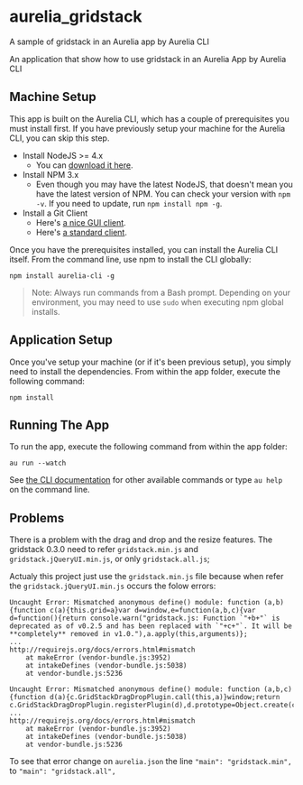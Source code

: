 # aurelia_gridstack
A sample of gridstack in an Aurelia app by Aurelia CLI

An application that show how to use gridstack in an Aurelia App by Aurelia CLI

## Machine Setup

This app is built on the Aurelia CLI, which has a couple of prerequisites you must install first. If you have previously setup your machine for the Aurelia CLI, you can skip this step.

* Install NodeJS >= 4.x
    * You can [download it here](https://nodejs.org/en/).
* Install NPM 3.x
    * Even though you may have the latest NodeJS, that doesn't mean you have the latest version of NPM. You can check your version with `npm -v`. If you need to update, run `npm install npm -g`.
* Install a Git Client
    * Here's [a nice GUI client](https://desktop.github.com).
    * Here's [a standard client](https://git-scm.com).

Once you have the prerequisites installed, you can install the Aurelia CLI itself. From the command line, use npm to install the CLI globally:

```
npm install aurelia-cli -g
```

> Note: Always run commands from a Bash prompt. Depending on your environment, you may need to use `sudo` when executing npm global installs.

## Application Setup

Once you've setup your machine (or if it's been previous setup), you simply need to install the dependencies. From within the app folder, execute the following command:

```
npm install
```

## Running The App

To run the app, execute the following command from within the app folder:

```
au run --watch
```
See [the CLI documentation](https://github.com/aurelia/cli) for other available commands or type `au help` on the command line.

## Problems

There is a problem with the drag and drop and the resize features.
The gridstack 0.3.0 need to refer `gridstack.min.js` and `gridstack.jQueryUI.min.js`, or only `gridstack.all.js`;

Actualy this project just use the `gridstack.min.js` file because when refer the `gridstack.jQueryUI.min.js` occurs the folow errors:

```
Uncaught Error: Mismatched anonymous define() module: function (a,b){function c(a){this.grid=a}var d=window,e=function(a,b,c){var d=function(){return console.warn("gridstack.js: Function `"+b+"` is deprecated as of v0.2.5 and has been replaced with `"+c+"`. It will be **completely** removed in v1.0."),a.apply(this,arguments)};
...
http://requirejs.org/docs/errors.html#mismatch
    at makeError (vendor-bundle.js:3952)
    at intakeDefines (vendor-bundle.js:5038)
    at vendor-bundle.js:5236
```
```
Uncaught Error: Mismatched anonymous define() module: function (a,b,c){function d(a){c.GridStackDragDropPlugin.call(this,a)}window;return c.GridStackDragDropPlugin.registerPlugin(d),d.prototype=Object.create(c.GridStackDragDropPlugin.prototype),d.prototype.constructor=d,d.prototype.resizable=function(c,d)
...
http://requirejs.org/docs/errors.html#mismatch
    at makeError (vendor-bundle.js:3952)
    at intakeDefines (vendor-bundle.js:5038)
    at vendor-bundle.js:5236
```

To see that error change on `aurelia.json` the line `"main": "gridstack.min",` to `"main": "gridstack.all",`

